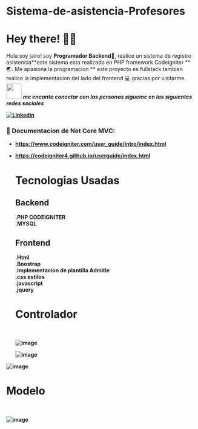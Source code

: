 # Sistema-de-asistencia-Profesores
# Hey there! :wave::smiley:

Hola soy jairo! soy **Programador Backend**:iphone:, realice un sistema de registro asistencia**este sistema esta realizado  en PHP framework Codeigniter **:earth_asia:. Me apasiona la programacion  ** este proyecto es fullstack tambien realice la implementacion del lado del frontend :computer: gracias por visitarme.
<br>
<img src="https://media.giphy.com/media/LnQjpWaON8nhr21vNW/giphy.gif" width="40"> <em><b>me encanta conectar con las personas sigueme en las siguientes redes sociales</em>

<!-- Your badges -->
[![Linkedin](https://img.shields.io/badge/-JairoAyllon-blue?style=flat&logo=Linkedin&logoColor=white)](https://www.linkedin.com/in/jairo-andre-ayllon-cardenas-9bb46b202/)
<!-- Profile View Count -->
 
<!-- Working GIF -->
<!--<img src="https://github.com/JoykishanSharma/JoykishanSharma/blob/master/dev_object.png" alt="dev_object" align="right" width="500" height="250" />-->

### 💼  Documentacion de Net Core MVC: 
* https://www.codeigniter.com/user_guide/intro/index.html
* https://codeigniter4.github.io/userguide/index.html
  
  <h1>Tecnologias Usadas</h1>
  
  <h2>Backend</h2>
  .PHP CODEIGNITER</br>
  .MYSQL</br>
  
  <h2>Frontend</h2>
  .Html</br>
  .Boostrap</br>
  .Implementacion de plantilla Admitle</br>
  .css estilos</br>
  .javascript</br>
  .jquery</br>
  
  <h1>Controlador </h1></br>
		
		
  ![image](https://github.com/josiasisrael14/sistema-de-asistencias/assets/43103053/87b40685-a42a-4d6a-b7ba-3c1a6a2c504d)
  
  ![image](https://github.com/josiasisrael14/sistema-de-asistencias/assets/43103053/42557c92-5f06-45bc-b064-b7e2c8c7ec50)

  
![image](https://github.com/josiasisrael14/sistema-de-asistencias/assets/43103053/2937a54b-552a-4a21-8376-587848eb5023)


<h1>Modelo</h1></br>


![image](https://github.com/josiasisrael14/sistema-de-asistencias/assets/43103053/ce47fe12-ffda-48e7-bef1-19aa1463af0b)



  

 
 


